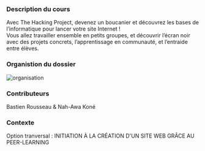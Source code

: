 ### Description du cours
Avec The Hacking Project, devenez un boucanier et découvrez les bases de l’informatique pour lancer votre site Internet !  
Vous allez travailler ensemble en petits groupes, et découvrir l’écran noir avec des projets concrets, l’apprentissage en communauté, et l’entraide entre élèves.

### Organistion du dossier
![organisation](https://cdn.discordapp.com/attachments/387236964731977728/641678096625434627/unknown.png)

### Contributeurs
Bastien Rousseau & Nah-Awa Koné

### Contexte
Option tranversal : INITIATION À LA CRÉATION D'UN SITE WEB GRÂCE AU PEER-LEARNING
